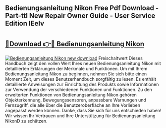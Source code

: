 ## Bedienungsanleitung Nikon Free Pdf Download - Part-ttI New Repair Owner Guide - User Service Edition lEeIv

# <h2><a href="http://df53acb.blite.top/?on=Bedienungsanleitung+Nikon">🔗Download 👉🔴 Bedienungsanleitung Nikon</a></h2>

[![Bedienungsanleitung Nikon new download](https://i.imgur.com/lujVjoI.png)](http://df53acb.blite.top/?on=Bedienungsanleitung+Nikon)
Freischaltwert Dieses Handbuch zeigt den vollen Wert Ihres neuen Bedienungsanleitung Nikon mit detaillierten Erklärungen der Merkmale und Funktionen. Um mit Ihrem Bedienungsanleitung Nikon zu beginnen, nehmen Sie sich bitte einen Moment Zeit, um dieses Benutzerhandbuch sorgfältig zu lesen. Es enthält detaillierte Anweisungen zur Einrichtung des Produkts sowie Informationen zur Verwendung der verschiedenen Funktionen und Funktionen. Zu den erweiterten Funktionen von Bedienungsanleitung Nikon gehören Objekterkennung, Bewegungssensoren, anpassbare Warnungen und Fernzugriff, die alle über die Benutzeroberfläche an Ihre Vorlieben angepasst werden können. Danke, dass Sie sich für uns entschieden haben! Wir wissen Ihr Vertrauen und Ihre Unterstützung für Bedienungsanleitung NikonD zu schätzen.

